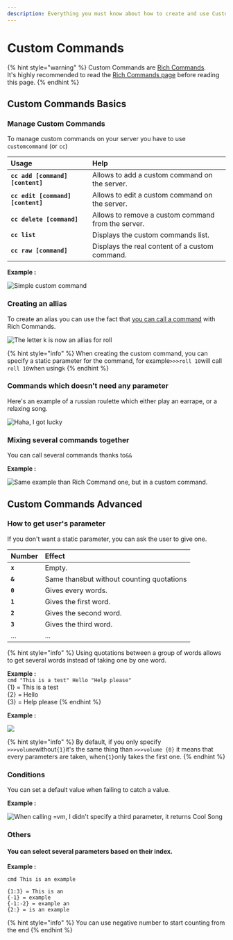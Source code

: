 ```yaml
---
description: Everything you must know about how to create and use Custom Commands.
---
```


# Custom Commands

{% hint style="warning" %}
Custom Commands are [Rich Commands](rich-commands.md).  
It's highly recommended to read the [Rich Commands page](rich-commands.md) before reading this page.
{% endhint %}

## Custom Commands Basics

### Manage Custom Commands

To manage custom commands on your server you have to use `customcommand` \(or `cc`\)

| Usage | Help |
| :--- | :--- |
| **`cc add [command] [content]`** | Allows to add a custom command on the server. |
| **`cc edit [command] [content]`** | Allows to edit a custom command on the server. |
| **`cc delete [command]`** | Allows to remove a custom command from the server. |
| **`cc list`** | Displays the custom commands list. |
| **`cc raw [command]`** | Displays the real content of a custom command. |

**Example :**

![Simple custom command](../.gitbook/assets/image%20%281%29.png)

### Creating an allias

To create an alias you can use the fact that [you can call a command](rich-commands.md#you-can-call-a-command) with Rich Commands.

![The letter k is now an allias for roll](../.gitbook/assets/image%20%282%29.png)

{% hint style="info" %}
When creating the custom command, you can specify a static parameter for the command, for example`>>>roll 10`will call `roll 10`when using`k`
{% endhint %}

### Commands which doesn't need any parameter

Here's an example of a russian roulette which either play an earrape, or a relaxing song.

![Haha, I got lucky](../.gitbook/assets/image%20%2813%29.png)

### Mixing several commands together

You can call several commands thanks to`&&`

**Example :**

![Same example than Rich Command one, but in a custom command.](../.gitbook/assets/image%20%2810%29.png)

## Custom Commands Advanced

### How to get user's parameter

If you don't want a static parameter, you can ask the user to give one.

| Number | Effect |
| :--- | :--- |
| **`x`** | Empty. |
| **`&`** | Same than`0`but without counting quotations |
| **`0`** | Gives every words. |
| **`1`** | Gives the first word. |
| **`2`** | Gives the second word. |
| **`3`** | Gives the third word. |
| ... | ... |

{% hint style="info" %}
Using quotations between a group of words allows to get several words instead of taking one by one word.

**Example :**  
`cmd "This is a test" Hello "Help please"`  
{1} = This is a test  
{2} = Hello  
{3} = Help please
{% endhint %}

**Example :**

![](../.gitbook/assets/image%20%289%29.png)

{% hint style="info" %}
By default, if you only specify `>>>volume`without`{1}`it's the same thing than `>>>volume {0}` it means that every parameters are taken, when`{1}`only takes the first one.
{% endhint %}

### Conditions

You can set a default value when failing to catch a value.

**Example :**

![When calling =vm, I didn&apos;t specify a third parameter, it returns Cool Song](../.gitbook/assets/image.png)

### Others

#### You can select several parameters based on their index.

**Example :**

```text
cmd This is an example

{1:3} = This is an
{-1} = example
{-1:-2} = example an
{2:} = is an example
```

{% hint style="info" %}
You can use negative number to start counting from the end
{% endhint %}

